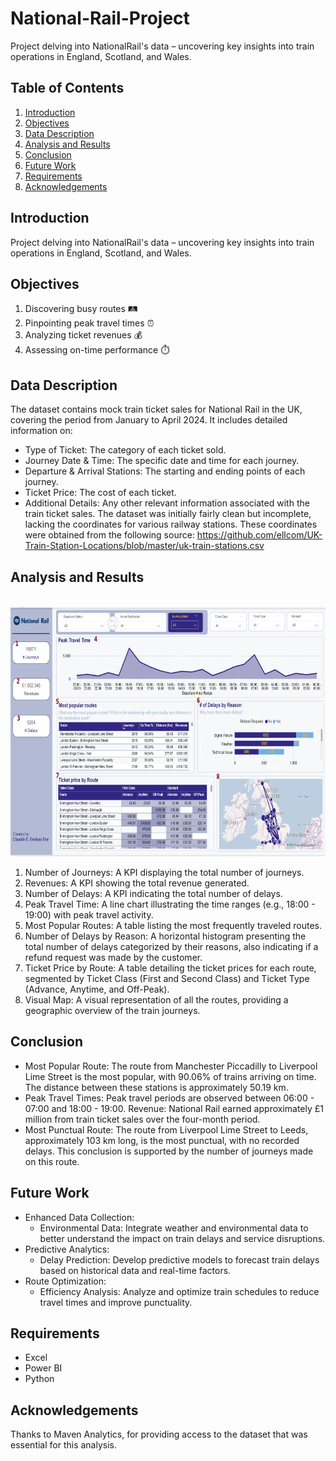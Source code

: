 # National-Rail-Project
Project delving into NationalRail's data – uncovering key insights into train operations in England, Scotland, and Wales.

## Table of Contents
1. [Introduction](https://github.com/claudioen/National-Rail-Project?tab=readme-ov-file#introduction)
2. [Objectives](https://github.com/claudioen/National-Rail-Project?tab=readme-ov-file#objectives)
3. [Data Description](https://github.com/claudioen/National-Rail-Project?tab=readme-ov-file#data-description)
4. [Analysis and Results](https://github.com/claudioen/National-Rail-Project?tab=readme-ov-file#analysis-and-results)
5. [Conclusion](https://github.com/claudioen/National-Rail-Project?tab=readme-ov-file#conclusion)
6. [Future Work](https://github.com/claudioen/National-Rail-Project?tab=readme-ov-file#future-work)
7. [Requirements](https://github.com/claudioen/National-Rail-Project?tab=readme-ov-file#requirements)
8. [Acknowledgements](https://github.com/claudioen/National-Rail-Project?tab=readme-ov-file#acknowledgements)


## Introduction
Project delving into NationalRail's data – uncovering key insights into train operations in England, Scotland, and Wales.

## Objectives
1. Discovering busy routes 🛤️
2. Pinpointing peak travel times ⏰
3. Analyzing ticket revenues 💰
4. Assessing on-time performance ⏱️

## Data Description
The dataset contains mock train ticket sales for National Rail in the UK, covering the period from January to April 2024. It includes detailed information on:
* Type of Ticket: The category of each ticket sold.
* Journey Date & Time: The specific date and time for each journey.
* Departure & Arrival Stations: The starting and ending points of each journey.
* Ticket Price: The cost of each ticket.
* Additional Details: Any other relevant information associated with the train ticket sales.
The dataset was initially fairly clean but incomplete, lacking the coordinates for various railway stations.
These coordinates were obtained from the following source: https://github.com/ellcom/UK-Train-Station-Locations/blob/master/uk-train-stations.csv

## Analysis and Results
<br>
<img height="400" src="https://github.com/claudioen/National-Rail-Project/blob/main/nationalrailproject_.png" />
<br>

1. Number of Journeys: A KPI displaying the total number of journeys.
2. Revenues: A KPI showing the total revenue generated.
3. Number of Delays: A KPI indicating the total number of delays.
4. Peak Travel Time: A line chart illustrating the time ranges (e.g., 18:00 - 19:00) with peak travel activity.
5. Most Popular Routes: A table listing the most frequently traveled routes.
6. Number of Delays by Reason: A horizontal histogram presenting the total number of delays categorized by their reasons, also indicating if a refund request was made by the customer.
7. Ticket Price by Route: A table detailing the ticket prices for each route, segmented by Ticket Class (First and Second Class) and Ticket Type (Advance, Anytime, and Off-Peak).
8. Visual Map: A visual representation of all the routes, providing a geographic overview of the train journeys.


## Conclusion
* Most Popular Route: The route from Manchester Piccadilly to Liverpool Lime Street is the most popular, with 90.06% of trains arriving on time. The distance between these stations is approximately 50.19 km.
* Peak Travel Times: Peak travel periods are observed between 06:00 - 07:00 and 18:00 - 19:00.
Revenue: National Rail earned approximately £1 million from train ticket sales over the four-month period.
* Most Punctual Route: The route from Liverpool Lime Street to Leeds, approximately 103 km long, is the most punctual, with no recorded delays. This conclusion is supported by the number of journeys made on this route.

## Future Work
* Enhanced Data Collection:
    - Environmental Data: Integrate weather and environmental data to better understand the impact on train delays and service disruptions.
* Predictive Analytics:
    - Delay Prediction: Develop predictive models to forecast train delays based on historical data and real-time factors.
* Route Optimization:
    - Efficiency Analysis: Analyze and optimize train schedules to reduce travel times and improve punctuality.

## Requirements
- Excel
- Power BI
- Python

## Acknowledgements
Thanks to Maven Analytics, for providing access to the dataset that was essential for this analysis.
